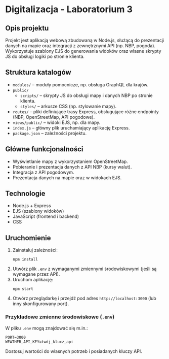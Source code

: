 # Digitalizacja - Laboratorium 3

## Opis projektu

Projekt jest aplikacją webową zbudowaną w Node.js, służącą do prezentacji danych na mapie oraz integracji z zewnętrznymi API (np. NBP, pogoda). Wykorzystuje szablony EJS do generowania widoków oraz własne skrypty JS do obsługi logiki po stronie klienta.

## Struktura katalogów

- `modules/` – moduły pomocnicze, np. obsługa GraphQL dla krajów.
- `public/`
  - `scripts/` – skrypty JS do obsługi mapy i danych NBP po stronie klienta.
  - `styles/` – arkusze CSS (np. stylowanie mapy).
- `routes/` – pliki definiujące trasy Express, obsługujące różne endpointy (NBP, OpenStreetMap, API pogodowe).
- `views/public/` – widoki EJS, np. dla mapy.
- `index.js` – główny plik uruchamiający aplikację Express.
- `package.json` – zależności projektu.

## Główne funkcjonalności

- Wyświetlanie mapy z wykorzystaniem OpenStreetMap.
- Pobieranie i prezentacja danych z API NBP (kursy walut).
- Integracja z API pogodowym.
- Prezentacja danych na mapie oraz w widokach EJS.

## Technologie

- Node.js + Express
- EJS (szablony widoków)
- JavaScript (frontend i backend)
- CSS

## Uruchomienie

1. Zainstaluj zależności:
   ```
   npm install
   ```
2. Utwórz plik `.env` z wymaganymi zmiennymi środowiskowymi (jeśli są wymagane przez API).
3. Uruchom aplikację:
   ```
   npm start
   ```
4. Otwórz przeglądarkę i przejdź pod adres `http://localhost:3000` (lub inny skonfigurowany port).

### Przykładowe zmienne środowiskowe (`.env`)

W pliku `.env` mogą znajdować się m.in.:

```
PORT=3000
WEATHER_API_KEY=twój_klucz_api
```

Dostosuj wartości do własnych potrzeb i posiadanych kluczy API.
